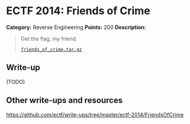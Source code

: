 # ECTF 2014: Friends of Crime

**Category:** Reverse Engineering
**Points:** 200
**Description:**

> Get the flag, my friend.
>
> [`friends_of_crime.tar.gz`](friends_of_crime.tar.gz)

## Write-up

(TODO)

## Other write-ups and resources

<https://github.com/ectf/write-ups/tree/master/ectf-2014/FriendsOfCrime>
